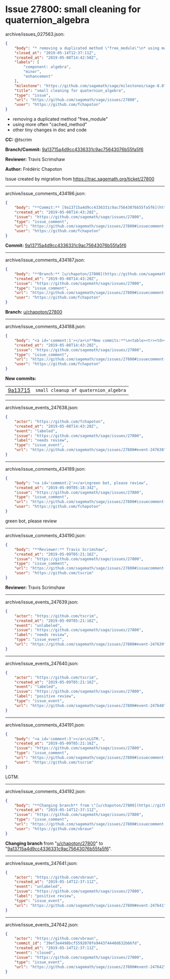 # Issue 27800: small cleaning for quaternion_algebra

archive/issues_027563.json:
```json
{
    "body": "* removing a duplicated method \"free_module\"\n* using more often \"cached_method\"\n* other tiny changes in doc and code\n\n**CC:**  @tscrim\n\n**Branch/Commit:** [9a13715a4d9cc4336331c9ac75643076b55fa5f6](https://github.com/sagemath/sagetrac-mirror/commit/9a13715a4d9cc4336331c9ac75643076b55fa5f6)\n\n**Reviewer:** Travis Scrimshaw\n\n**Author:** Fr\u00e9d\u00e9ric Chapoton\n\nIssue created by migration from https://trac.sagemath.org/ticket/27800\n\n",
    "closed_at": "2019-05-14T12:37:11Z",
    "created_at": "2019-05-08T14:42:50Z",
    "labels": [
        "component: algebra",
        "minor",
        "enhancement"
    ],
    "milestone": "https://github.com/sagemath/sage/milestones/sage-8.8",
    "title": "small cleaning for quaternion_algebra",
    "type": "issue",
    "url": "https://github.com/sagemath/sage/issues/27800",
    "user": "https://github.com/fchapoton"
}
```
* removing a duplicated method "free_module"
* using more often "cached_method"
* other tiny changes in doc and code

**CC:**  @tscrim

**Branch/Commit:** [9a13715a4d9cc4336331c9ac75643076b55fa5f6](https://github.com/sagemath/sagetrac-mirror/commit/9a13715a4d9cc4336331c9ac75643076b55fa5f6)

**Reviewer:** Travis Scrimshaw

**Author:** Frédéric Chapoton

Issue created by migration from https://trac.sagemath.org/ticket/27800





---

archive/issue_comments_434186.json:
```json
{
    "body": "**Commit:** [9a13715a4d9cc4336331c9ac75643076b55fa5f6](https://github.com/sagemath/sagetrac-mirror/commit/9a13715a4d9cc4336331c9ac75643076b55fa5f6)",
    "created_at": "2019-05-08T14:43:20Z",
    "issue": "https://github.com/sagemath/sage/issues/27800",
    "type": "issue_comment",
    "url": "https://github.com/sagemath/sage/issues/27800#issuecomment-434186",
    "user": "https://github.com/fchapoton"
}
```

**Commit:** [9a13715a4d9cc4336331c9ac75643076b55fa5f6](https://github.com/sagemath/sagetrac-mirror/commit/9a13715a4d9cc4336331c9ac75643076b55fa5f6)



---

archive/issue_comments_434187.json:
```json
{
    "body": "**Branch:** [u/chapoton/27800](https://github.com/sagemath/sagetrac-mirror/tree/u/chapoton/27800)",
    "created_at": "2019-05-08T14:43:20Z",
    "issue": "https://github.com/sagemath/sage/issues/27800",
    "type": "issue_comment",
    "url": "https://github.com/sagemath/sage/issues/27800#issuecomment-434187",
    "user": "https://github.com/fchapoton"
}
```

**Branch:** [u/chapoton/27800](https://github.com/sagemath/sagetrac-mirror/tree/u/chapoton/27800)



---

archive/issue_comments_434188.json:
```json
{
    "body": "<a id='comment:1'></a>\n**New commits:**\n<table><tr><td><a href=\"https://github.com/sagemath/sagetrac-mirror/commit/9a13715a4d9cc4336331c9ac75643076b55fa5f6\">9a13715</a></td><td><code>small cleanup of quaternion_algebra</code></td></tr></table>\n",
    "created_at": "2019-05-08T14:43:20Z",
    "issue": "https://github.com/sagemath/sage/issues/27800",
    "type": "issue_comment",
    "url": "https://github.com/sagemath/sage/issues/27800#issuecomment-434188",
    "user": "https://github.com/fchapoton"
}
```

<a id='comment:1'></a>
**New commits:**
<table><tr><td><a href="https://github.com/sagemath/sagetrac-mirror/commit/9a13715a4d9cc4336331c9ac75643076b55fa5f6">9a13715</a></td><td><code>small cleanup of quaternion_algebra</code></td></tr></table>




---

archive/issue_events_247638.json:
```json
{
    "actor": "https://github.com/fchapoton",
    "created_at": "2019-05-08T14:43:20Z",
    "event": "labeled",
    "issue": "https://github.com/sagemath/sage/issues/27800",
    "label": "needs review",
    "type": "issue_event",
    "url": "https://github.com/sagemath/sage/issues/27800#event-247638"
}
```



---

archive/issue_comments_434189.json:
```json
{
    "body": "<a id='comment:2'></a>\ngreen bot, please review",
    "created_at": "2019-05-09T05:18:34Z",
    "issue": "https://github.com/sagemath/sage/issues/27800",
    "type": "issue_comment",
    "url": "https://github.com/sagemath/sage/issues/27800#issuecomment-434189",
    "user": "https://github.com/fchapoton"
}
```

<a id='comment:2'></a>
green bot, please review



---

archive/issue_comments_434190.json:
```json
{
    "body": "**Reviewer:** Travis Scrimshaw",
    "created_at": "2019-05-09T05:21:16Z",
    "issue": "https://github.com/sagemath/sage/issues/27800",
    "type": "issue_comment",
    "url": "https://github.com/sagemath/sage/issues/27800#issuecomment-434190",
    "user": "https://github.com/tscrim"
}
```

**Reviewer:** Travis Scrimshaw



---

archive/issue_events_247639.json:
```json
{
    "actor": "https://github.com/tscrim",
    "created_at": "2019-05-09T05:21:16Z",
    "event": "unlabeled",
    "issue": "https://github.com/sagemath/sage/issues/27800",
    "label": "needs review",
    "type": "issue_event",
    "url": "https://github.com/sagemath/sage/issues/27800#event-247639"
}
```



---

archive/issue_events_247640.json:
```json
{
    "actor": "https://github.com/tscrim",
    "created_at": "2019-05-09T05:21:16Z",
    "event": "labeled",
    "issue": "https://github.com/sagemath/sage/issues/27800",
    "label": "positive review",
    "type": "issue_event",
    "url": "https://github.com/sagemath/sage/issues/27800#event-247640"
}
```



---

archive/issue_comments_434191.json:
```json
{
    "body": "<a id='comment:3'></a>\nLGTM.",
    "created_at": "2019-05-09T05:21:16Z",
    "issue": "https://github.com/sagemath/sage/issues/27800",
    "type": "issue_comment",
    "url": "https://github.com/sagemath/sage/issues/27800#issuecomment-434191",
    "user": "https://github.com/tscrim"
}
```

<a id='comment:3'></a>
LGTM.



---

archive/issue_comments_434192.json:
```json
{
    "body": "**Changing branch** from \"[u/chapoton/27800](https://github.com/sagemath/sagetrac-mirror/tree/u/chapoton/27800)\" to \"[9a13715a4d9cc4336331c9ac75643076b55fa5f6](https://github.com/sagemath/sagetrac-mirror/commit/9a13715a4d9cc4336331c9ac75643076b55fa5f6)\".",
    "created_at": "2019-05-14T12:37:11Z",
    "issue": "https://github.com/sagemath/sage/issues/27800",
    "type": "issue_comment",
    "url": "https://github.com/sagemath/sage/issues/27800#issuecomment-434192",
    "user": "https://github.com/vbraun"
}
```

**Changing branch** from "[u/chapoton/27800](https://github.com/sagemath/sagetrac-mirror/tree/u/chapoton/27800)" to "[9a13715a4d9cc4336331c9ac75643076b55fa5f6](https://github.com/sagemath/sagetrac-mirror/commit/9a13715a4d9cc4336331c9ac75643076b55fa5f6)".



---

archive/issue_events_247641.json:
```json
{
    "actor": "https://github.com/vbraun",
    "created_at": "2019-05-14T12:37:11Z",
    "event": "unlabeled",
    "issue": "https://github.com/sagemath/sage/issues/27800",
    "label": "positive review",
    "type": "issue_event",
    "url": "https://github.com/sagemath/sage/issues/27800#event-247641"
}
```



---

archive/issue_events_247642.json:
```json
{
    "actor": "https://github.com/vbraun",
    "commit_id": "39ef3e4498bcf5592070fe9443f4440d632b66fd",
    "created_at": "2019-05-14T12:37:11Z",
    "event": "closed",
    "issue": "https://github.com/sagemath/sage/issues/27800",
    "type": "issue_event",
    "url": "https://github.com/sagemath/sage/issues/27800#event-247642"
}
```
